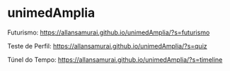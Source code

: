 # unimedAmplia

Futurismo: https://allansamurai.github.io/unimedAmplia/?s=futurismo

Teste de Perfil: https://allansamurai.github.io/unimedAmplia/?s=quiz

Túnel do Tempo: https://allansamurai.github.io/unimedAmplia/?s=timeline